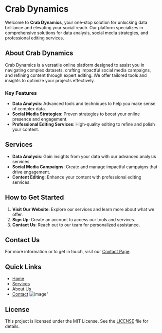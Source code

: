 # Crab Dynamics

Welcome to **Crab Dynamics**, your one-stop solution for unlocking data brilliance and elevating your social reach. Our platform specializes in comprehensive solutions for data analysis, social media strategies, and professional editing services.

## About Crab Dynamics

Crab Dynamics is a versatile online platform designed to assist you in navigating complex datasets, crafting impactful social media campaigns, and refining content through expert editing. We offer tailored tools and insights to optimize your projects effectively.

### Key Features

- **Data Analysis**: Advanced tools and techniques to help you make sense of complex data.
- **Social Media Strategies**: Proven strategies to boost your online presence and engagement.
- **Professional Editing Services**: High-quality editing to refine and polish your content.

## Services

- **Data Analysis**: Gain insights from your data with our advanced analysis services.
- **Social Media Campaigns**: Create and manage impactful campaigns that drive engagement.
- **Content Editing**: Enhance your content with professional editing services.

## How to Get Started

1. **Visit Our Website**: Explore our services and learn more about what we offer.
2. **Sign Up**: Create an account to access our tools and services.
3. **Contact Us**: Reach out to our team for personalized assistance.

## Contact Us

For more information or to get in touch, visit our [Contact Page](#).

## Quick Links

- [Home](#)
- [Services](#)
- [About Us](#)
- [Contact](#)
![image]("https://github.com/AlexKbSon2005/Crab-Dynamics-website/blob/main/images/Screenshot%202024-07-10%20163950.png)"
## License

This project is licensed under the MIT License. See the [LICENSE](LICENSE) file for details.
